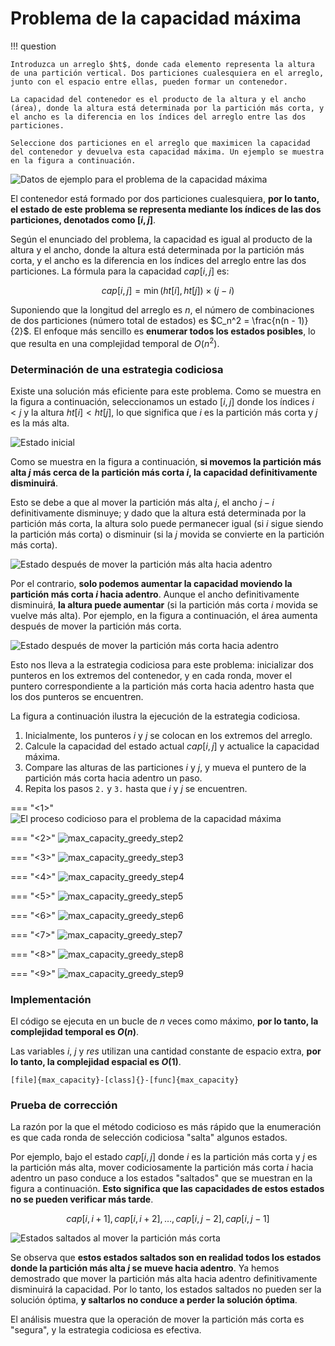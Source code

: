 # Problema de la capacidad máxima

!!! question

    Introduzca un arreglo $ht$, donde cada elemento representa la altura de una partición vertical. Dos particiones cualesquiera en el arreglo, junto con el espacio entre ellas, pueden formar un contenedor.
    
    La capacidad del contenedor es el producto de la altura y el ancho (área), donde la altura está determinada por la partición más corta, y el ancho es la diferencia en los índices del arreglo entre las dos particiones.
    
    Seleccione dos particiones en el arreglo que maximicen la capacidad del contenedor y devuelva esta capacidad máxima. Un ejemplo se muestra en la figura a continuación.

![Datos de ejemplo para el problema de la capacidad máxima](max_capacity_problem.assets/max_capacity_example.png)

El contenedor está formado por dos particiones cualesquiera, **por lo tanto, el estado de este problema se representa mediante los índices de las dos particiones, denotados como $[i, j]$**.

Según el enunciado del problema, la capacidad es igual al producto de la altura y el ancho, donde la altura está determinada por la partición más corta, y el ancho es la diferencia en los índices del arreglo entre las dos particiones. La fórmula para la capacidad $cap[i, j]$ es:

$$
cap[i, j] = \min(ht[i], ht[j]) \times (j - i)
$$

Suponiendo que la longitud del arreglo es $n$, el número de combinaciones de dos particiones (número total de estados) es $C_n^2 = \frac{n(n - 1)}{2}$. El enfoque más sencillo es **enumerar todos los estados posibles**, lo que resulta en una complejidad temporal de $O(n^2)$.

### Determinación de una estrategia codiciosa

Existe una solución más eficiente para este problema. Como se muestra en la figura a continuación, seleccionamos un estado $[i, j]$ donde los índices $i < j$ y la altura $ht[i] < ht[j]$, lo que significa que $i$ es la partición más corta y $j$ es la más alta.

![Estado inicial](max_capacity_problem.assets/max_capacity_initial_state.png)

Como se muestra en la figura a continuación, **si movemos la partición más alta $j$ más cerca de la partición más corta $i$, la capacidad definitivamente disminuirá**.

Esto se debe a que al mover la partición más alta $j$, el ancho $j-i$ definitivamente disminuye; y dado que la altura está determinada por la partición más corta, la altura solo puede permanecer igual (si $i$ sigue siendo la partición más corta) o disminuir (si la $j$ movida se convierte en la partición más corta).

![Estado después de mover la partición más alta hacia adentro](max_capacity_problem.assets/max_capacity_moving_long_board.png)

Por el contrario, **solo podemos aumentar la capacidad moviendo la partición más corta $i$ hacia adentro**. Aunque el ancho definitivamente disminuirá, **la altura puede aumentar** (si la partición más corta $i$ movida se vuelve más alta). Por ejemplo, en la figura a continuación, el área aumenta después de mover la partición más corta.

![Estado después de mover la partición más corta hacia adentro](max_capacity_problem.assets/max_capacity_moving_short_board.png)

Esto nos lleva a la estrategia codiciosa para este problema: inicializar dos punteros en los extremos del contenedor, y en cada ronda, mover el puntero correspondiente a la partición más corta hacia adentro hasta que los dos punteros se encuentren.

La figura a continuación ilustra la ejecución de la estrategia codiciosa.

1.  Inicialmente, los punteros $i$ y $j$ se colocan en los extremos del arreglo.
2.  Calcule la capacidad del estado actual $cap[i, j]$ y actualice la capacidad máxima.
3.  Compare las alturas de las particiones $i$ y $j$, y mueva el puntero de la partición más corta hacia adentro un paso.
4.  Repita los pasos `2.` y `3.` hasta que $i$ y $j$ se encuentren.

=== "<1>"
    ![El proceso codicioso para el problema de la capacidad máxima](max_capacity_problem.assets/max_capacity_greedy_step1.png)

=== "<2>"
    ![max_capacity_greedy_step2](max_capacity_problem.assets/max_capacity_greedy_step2.png)

=== "<3>"
    ![max_capacity_greedy_step3](max_capacity_problem.assets/max_capacity_greedy_step3.png)

=== "<4>"
    ![max_capacity_greedy_step4](max_capacity_problem.assets/max_capacity_greedy_step4.png)

=== "<5>"
    ![max_capacity_greedy_step5](max_capacity_problem.assets/max_capacity_greedy_step5.png)

=== "<6>"
    ![max_capacity_greedy_step6](max_capacity_problem.assets/max_capacity_greedy_step6.png)

=== "<7>"
    ![max_capacity_greedy_step7](max_capacity_problem.assets/max_capacity_greedy_step7.png)

=== "<8>"
    ![max_capacity_greedy_step8](max_capacity_problem.assets/max_capacity_greedy_step8.png)

=== "<9>"
    ![max_capacity_greedy_step9](max_capacity_problem.assets/max_capacity_greedy_step9.png)

### Implementación

El código se ejecuta en un bucle de $n$ veces como máximo, **por lo tanto, la complejidad temporal es $O(n)$**.

Las variables $i$, $j$ y $res$ utilizan una cantidad constante de espacio extra, **por lo tanto, la complejidad espacial es $O(1)$**.

```src
[file]{max_capacity}-[class]{}-[func]{max_capacity}
```

### Prueba de corrección

La razón por la que el método codicioso es más rápido que la enumeración es que cada ronda de selección codiciosa "salta" algunos estados.

Por ejemplo, bajo el estado $cap[i, j]$ donde $i$ es la partición más corta y $j$ es la partición más alta, mover codiciosamente la partición más corta $i$ hacia adentro un paso conduce a los estados "saltados" que se muestran en la figura a continuación. **Esto significa que las capacidades de estos estados no se pueden verificar más tarde**.

$$
cap[i, i+1], cap[i, i+2], \dots, cap[i, j-2], cap[i, j-1]
$$

![Estados saltados al mover la partición más corta](max_capacity_problem.assets/max_capacity_skipped_states.png)

Se observa que **estos estados saltados son en realidad todos los estados donde la partición más alta $j$ se mueve hacia adentro**. Ya hemos demostrado que mover la partición más alta hacia adentro definitivamente disminuirá la capacidad. Por lo tanto, los estados saltados no pueden ser la solución óptima, **y saltarlos no conduce a perder la solución óptima**.

El análisis muestra que la operación de mover la partición más corta es "segura", y la estrategia codiciosa es efectiva.
